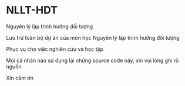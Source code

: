 # NLLT-HDT
Nguyên lý lập trình hướng đối tượng

Lưu trữ toàn bộ dự án của môn học Nguyên lý lập trình hướng đối tượng

Phục vụ cho việc nghiên cứu và học tập

Mọi cá nhân nào sử dụng lại những source code này, xin vui lòng ghi rõ nguồn

Xin cảm ơn
